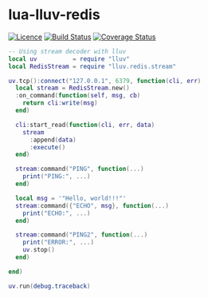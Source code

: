 # lua-lluv-redis
[![Licence](http://img.shields.io/badge/Licence-MIT-brightgreen.svg)](LICENSE)
[![Build Status](https://travis-ci.org/moteus/lua-lluv-redis.svg?branch=master)](https://travis-ci.org/moteus/lua-lluv-redis)
[![Coverage Status](https://coveralls.io/repos/moteus/lua-lluv-redis/badge.svg)](https://coveralls.io/r/moteus/lua-lluv-redis)

```Lua
-- Using stream decoder with lluv
local uv          = require "lluv"
local RedisStream = require "lluv.redis.stream"

uv.tcp():connect("127.0.0.1", 6379, function(cli, err)
  local stream = RedisStream.new()
  :on_command(function(self, msg, cb)
    return cli:write(msg)
  end)

  cli:start_read(function(cli, err, data)
    stream
      :append(data)
      :execute()
  end)

  stream:command("PING", function(...)
    print("PING:", ...)
  end)

  local msg = '"Hello, world!!!"'
  stream:command({"ECHO", msg}, function(...)
    print("ECHO:", ...)
  end)

  stream:command("PING2", function(...)
    print("ERROR:", ...)
    uv.stop()
  end)

end)

uv.run(debug.traceback)
```
